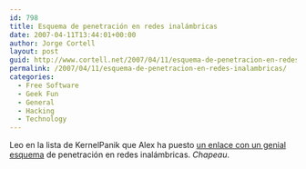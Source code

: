```yaml
---
id: 798
title: Esquema de penetración en redes inalámbricas
date: 2007-04-11T13:44:01+00:00
author: Jorge Cortell
layout: post
guid: http://www.cortell.net/2007/04/11/esquema-de-penetracion-en-redes-inalambricas/
permalink: /2007/04/11/esquema-de-penetracion-en-redes-inalambricas/
categories:
  - Free Software
  - Geek Fun
  - General
  - Hacking
  - Technology
---
```

Leo en la lista de KernelPanik que Alex ha puesto <a target="_blank" title="Esquema penetración" href="http://www.wirelessdefence.org/Contents/Wireless%20Pen%20Test%20Framework.html">un enlace con un genial esquema</a> de penetración en redes inalámbricas. _Chapeau_.